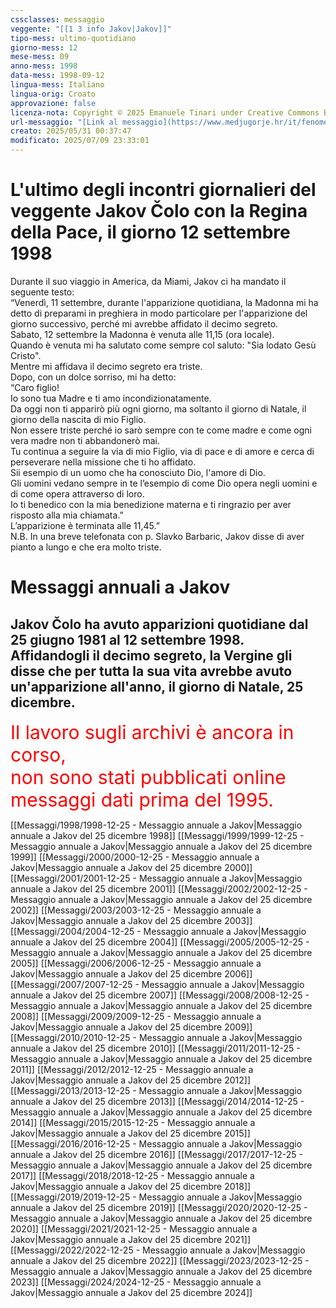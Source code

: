 ```yaml
---
cssclasses: messaggio
veggente: "[[1 3 info Jakov|Jakov]]"
tipo-mess: ultimo-quotidiano
giorno-mess: 12
mese-mess: 09
anno-mess: 1998
data-mess: 1998-09-12
lingua-mess: Italiano
lingua-orig: Croato
approvazione: false
licenza-nota: Copyright © 2025 Emanuele Tinari under Creative Commons BY-NC-SA 4.0 https://creativecommons.org/licenses/by-nc-sa/4.0/
url-messaggio: "[Link al messaggio](https://www.medjugorje.hr/it/fenomeno-di-medjugorje/apparizioni-annuali/)"
creato: 2025/05/31 00:37:47
modificato: 2025/07/09 23:33:01
---
```


# L'ultimo degli incontri giornalieri del veggente Jakov Čolo con la Regina della Pace, il giorno 12 settembre 1998


Durante il suo viaggio in America, da Miami, Jakov ci ha mandato il seguente testo:<br>“Venerdì, 11 settembre, durante l'apparizione quotidiana, la Madonna mi ha detto di preparami in preghiera in modo particolare per l'apparizione del giorno successivo, perché mi avrebbe affidato il decimo segreto.<br>Sabato, 12 settembre la Madonna è venuta alle 11,15 (ora locale).<br>Quando è venuta mi ha salutato come sempre col saluto: "Sia lodato Gesù Cristo".<br>Mentre mi affidava il decimo segreto era triste.<br>Dopo, con un dolce sorriso, mi ha detto:<br>“Caro figlio!<br>Io sono tua Madre e ti amo incondizionatamente.<br>Da oggi non ti apparirò più ogni giorno, ma soltanto il giorno di Natale, il giorno della nascita di mio Figlio.<br>Non essere triste perché io sarò sempre con te come madre e come ogni vera madre non ti abbandonerò mai.<br>Tu continua a seguire la via di mio Figlio, via di pace e di amore e cerca di perseverare nella missione che ti ho affidato.<br>Sii esempio di un uomo che ha conosciuto Dio, l'amore di Dio.<br>Gli uomini vedano sempre in te l’esempio di come Dio opera negli uomini e di come opera attraverso di loro.<br>Io ti benedico con la mia benedizione materna e ti ringrazio per aver risposto alla mia chiamata.”<br>L’apparizione è terminata alle 11,45.”<br>N.B. In una breve telefonata con p. Slavko Barbaric, Jakov disse di aver pianto a lungo e che era molto triste.


# Messaggi annuali a Jakov

## Jakov Čolo ha avuto apparizioni quotidiane dal 25 giugno 1981 al 12 settembre 1998.<br>Affidandogli il decimo segreto, la Vergine gli disse che per tutta la sua vita avrebbe avuto un'apparizione all'anno, il giorno di Natale, 25 dicembre.

<span style="color: red; font-size: 30px" title="ATTENZIONE!!! POI ELIMINARE QUESTO SPAN !!!">Il lavoro sugli archivi è ancora in corso,<br>non sono stati pubblicati online messaggi dati prima del 1995.</span>


[[Messaggi/1998/1998-12-25 - Messaggio annuale a Jakov|Messaggio annuale a Jakov del 25 dicembre 1998]]
[[Messaggi/1999/1999-12-25 - Messaggio annuale a Jakov|Messaggio annuale a Jakov del 25 dicembre 1999]]
[[Messaggi/2000/2000-12-25 - Messaggio annuale a Jakov|Messaggio annuale a Jakov del 25 dicembre 2000]]
[[Messaggi/2001/2001-12-25 - Messaggio annuale a Jakov|Messaggio annuale a Jakov del 25 dicembre 2001]]
[[Messaggi/2002/2002-12-25 - Messaggio annuale a Jakov|Messaggio annuale a Jakov del 25 dicembre 2002]]
[[Messaggi/2003/2003-12-25 - Messaggio annuale a Jakov|Messaggio annuale a Jakov del 25 dicembre 2003]]
[[Messaggi/2004/2004-12-25 - Messaggio annuale a Jakov|Messaggio annuale a Jakov del 25 dicembre 2004]]
[[Messaggi/2005/2005-12-25 - Messaggio annuale a Jakov|Messaggio annuale a Jakov del 25 dicembre 2005]]
[[Messaggi/2006/2006-12-25 - Messaggio annuale a Jakov|Messaggio annuale a Jakov del 25 dicembre 2006]]
[[Messaggi/2007/2007-12-25 - Messaggio annuale a Jakov|Messaggio annuale a Jakov del 25 dicembre 2007]]
[[Messaggi/2008/2008-12-25 - Messaggio annuale a Jakov|Messaggio annuale a Jakov del 25 dicembre 2008]]
[[Messaggi/2009/2009-12-25 - Messaggio annuale a Jakov|Messaggio annuale a Jakov del 25 dicembre 2009]]
[[Messaggi/2010/2010-12-25 - Messaggio annuale a Jakov|Messaggio annuale a Jakov del 25 dicembre 2010]]
[[Messaggi/2011/2011-12-25 - Messaggio annuale a Jakov|Messaggio annuale a Jakov del 25 dicembre 2011]]
[[Messaggi/2012/2012-12-25 - Messaggio annuale a Jakov|Messaggio annuale a Jakov del 25 dicembre 2012]]
[[Messaggi/2013/2013-12-25 - Messaggio annuale a Jakov|Messaggio annuale a Jakov del 25 dicembre 2013]]
[[Messaggi/2014/2014-12-25 - Messaggio annuale a Jakov|Messaggio annuale a Jakov del 25 dicembre 2014]]
[[Messaggi/2015/2015-12-25 - Messaggio annuale a Jakov|Messaggio annuale a Jakov del 25 dicembre 2015]]
[[Messaggi/2016/2016-12-25 - Messaggio annuale a Jakov|Messaggio annuale a Jakov del 25 dicembre 2016]]
[[Messaggi/2017/2017-12-25 - Messaggio annuale a Jakov|Messaggio annuale a Jakov del 25 dicembre 2017]]
[[Messaggi/2018/2018-12-25 - Messaggio annuale a Jakov|Messaggio annuale a Jakov del 25 dicembre 2018]]
[[Messaggi/2019/2019-12-25 - Messaggio annuale a Jakov|Messaggio annuale a Jakov del 25 dicembre 2019]]
[[Messaggi/2020/2020-12-25 - Messaggio annuale a Jakov|Messaggio annuale a Jakov del 25 dicembre 2020]]
[[Messaggi/2021/2021-12-25 - Messaggio annuale a Jakov|Messaggio annuale a Jakov del 25 dicembre 2021]]
[[Messaggi/2022/2022-12-25 - Messaggio annuale a Jakov|Messaggio annuale a Jakov del 25 dicembre 2022]]
[[Messaggi/2023/2023-12-25 - Messaggio annuale a Jakov|Messaggio annuale a Jakov del 25 dicembre 2023]]
[[Messaggi/2024/2024-12-25 - Messaggio annuale a Jakov|Messaggio annuale a Jakov del 25 dicembre 2024]]

